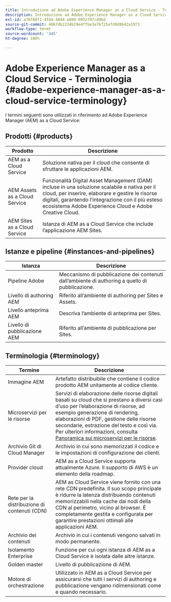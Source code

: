 ```yaml
---
title: Introduzione ad Adobe Experience Manager as a Cloud Service - Terminologia
description: Introduzione ad Adobe Experience Manager as a Cloud Service - Terminologia.
exl-id: a76f68f1-4f84-4844-a099-0952707cd96d
source-git-commit: 4067db2234b29e4ffbe3e76f25afd9d8642a1973
workflow-type: tm+mt
source-wordcount: '345'
ht-degree: 100%

---
```


# Adobe Experience Manager as a Cloud Service - Terminologia {#adobe-experience-manager-as-a-cloud-service-terminology}

I termini seguenti sono utilizzati in riferimento ad Adobe Experience Manager (AEM) as a Cloud Service:

## Prodotti {#products}

| Prodotto | Descrizione |
|---|---|
| AEM as a Cloud Service | Soluzione nativa per il cloud che consente di sfruttare le applicazioni AEM. |
| AEM Assets as a Cloud Service | Funzionalità Digital Asset Management (DAM) incluse in una soluzione scalabile e nativa per il cloud, per inserire, elaborare e gestire le risorse digitali, garantendo l’integrazione con il più esteso ecosistema Adobe Experience Cloud e Adobe Creative Cloud. |
| AEM Sites as a Cloud Service | Istanza di AEM as a Cloud Service che include l’applicazione AEM Sites. |

## Istanze e pipeline {#instances-and-pipelines}

| Istanza | Descrizione |
|---|---|
| Pipeline Adobe | Meccanismo di pubblicazione dei contenuti dall’ambiente di authoring a quello di pubblicazione. |
| Livello di authoring AEM | Riferito all’ambiente di authoring per Sites e Assets. |
| Livello anteprima AEM | Descriva l’ambiente di anteprima per Sites. |
| Livello di pubblicazione AEM | Riferito all’ambiente di pubblicazione per Sites. |


<!-- This section of the table must be alphabetic -->

## Terminologia {#terminology}

| Termine | Descrizione |
|---|---|
| Immagine AEM | Artefatto distribuibile che contiene il codice prodotto AEM unitamente al codice cliente. |
| Microservizi per le risorse | Servizi di elaborazione delle risorse digitali basati su cloud che si prestano a diversi casi d’uso per l’elaborazione di risorse, ad esempio generazione di rendering, elaborazioni di PDF, gestione delle risorse secondarie, estrazione del testo e così via. Per ulteriori informazioni, consulta [Panoramica sui microservizi per le risorse](/help/assets/asset-microservices-overview.md). |
| Archivio Git di Cloud Manager | Archivio in cui sono memorizzati il codice e le impostazioni di configurazione dei clienti. |
| Provider cloud | AEM as a Cloud Service supporta attualmente Azure. Il supporto di AWS è un elemento della roadmap. |
| Rete per la distribuzione di contenuti (CDN) | AEM as Cloud Service viene fornito con una rete CDN predefinita. Il suo scopo principale è ridurre la latenza distribuendo contenuti memorizzabili nella cache dai nodi della CDN al perimetro, vicino al browser. È completamente gestita e configurata per garantire prestazioni ottimali alle applicazioni AEM. |
| Archivio dei contenuti | Archivio in cui i contenuti vengono salvati in modo permanente. |
| Isolamento Enterprise | Funzione per cui ogni istanza di AEM as a Cloud Service è isolata dalle altre istanze. |
| Golden master | Livello di pubblicazione di AEM. |
| Motore di orchestrazione | Utilizzato in AEM as a Cloud Service per assicurarsi che tutti i servizi di authoring e pubblicazione vengano ridimensionati come e quando necessario. |
